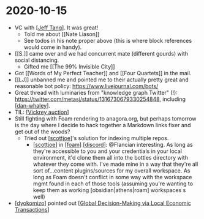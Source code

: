 # 2020-10-15
 - VC with [[Jeff Tang]]. It was great!
   - Told me about [[Nate Liason]]
   - See todos in his note proper above (this is where block references would come in handy).
 - [[S.]] came over and we had concurrent mate (different gourds) with social distancing.
   - Gifted me [[The 99% Invisible City]]
 - Got [[Words of My Perfect Teacher]] and [[Four Quartets]] in the mail.
 - [[LJ]] unbanned me and pointed me to their actually pretty great and reasonable bot policy: https://www.livejournal.com/bots/
 - Great thread with luminaries from "knowledge graph Twitter" (!): https://twitter.com/metasj/status/1316730679330254848, including [[dan-whaley]].
 - TIL: [[Vickrey auction]]
 - Still fighting with Foam rendering to anagora.org, but perhaps tomorrow is the day where I decide to hack together a Markdown links fixer and get out of the woods?
    - Tried out [[scottjoe]]'s solution for indexing multiple repos.
        - [[scottjoe]] in [[foam]] [[discord]]: @Flancian interesting. As long as they're accessible to you and your credentials in your local environment, it'd clone them all into the bottles directory with whatever they come with. I've made mine in a way that they're all sort of...content plugins/sources for my overall workspace. As long as Foam doesn't conflict in some way with the workspace mgmt found in each of those tools (assuming you're wanting to keep them as working [obsidian|athens|roam] workspaces s well)
 - [[dyokomizo]] pointed out [[Global Decision-Making via Local Economic Transactions]]

[//begin]: # "Autogenerated link references for markdown compatibility"
[Jeff Tang]: ../jeff-tang "Jeff Tang"
[dan-whaley]: ../dan-whaley "Dan Whaley"
[Vickrey auction]: ../vickrey-auction "Vickrey Auction"
[scottjoe]: ../scottjoe "Scottjoe"
[foam]: ../foam "Foam"
[discord]: ../discord "Discord"
[dyokomizo]: ../dyokomizo "Dyokomizo"
[Global Decision-Making via Local Economic Transactions]: ../global-decision-making-via-local-economic-transactions "Global Decision Making via Local Economic Transactions"
[//end]: # "Autogenerated link references"